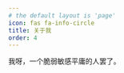 ```yaml
---
# the default layout is 'page'
icon: fas fa-info-circle
title: 关于我
order: 4
---
```


我呀，一个脆弱敏感平庸的人罢了。